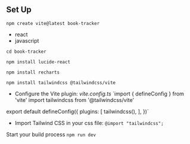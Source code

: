 ## Set Up

`npm create vite@latest book-tracker`
- react
- javascript

`cd book-tracker`

`npm install lucide-react`

`npm install recharts`

`npm install tailwindcss @tailwindcss/vite` 
- Configure the Vite plugin: 
<i>vite.config.ts</i>
`import { defineConfig } from 'vite'
import tailwindcss from '@tailwindcss/vite'

export default defineConfig({
  plugins: [
    tailwindcss(),
  ],
})`

- Import Tailwind CSS in your css file:
`@import "tailwindcss";`

Start your build process
`npm run dev`